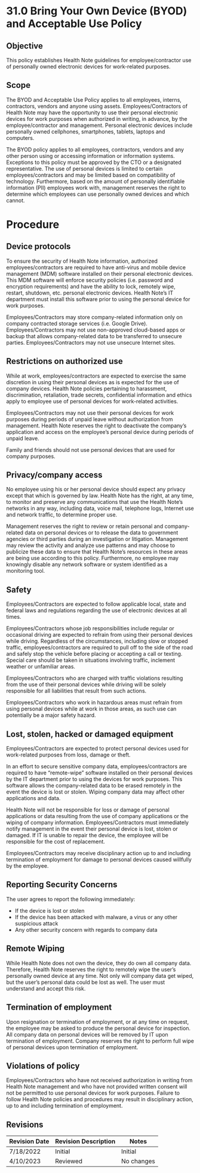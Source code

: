 # 31.0 Bring Your Own Device (BYOD) and  Acceptable Use Policy

## Objective

This policy establishes Health Note guidelines for employee/contractor use of personally owned electronic devices for work-related purposes.

## Scope

The BYOD and Acceptable Use Policy applies to all employees, interns, contractors, vendors and anyone using assets.  Employees/Contractors of Health Note may have the opportunity to use their personal electronic devices for work purposes when authorized in writing, in advance, by the employee/contractor and management. Personal electronic devices include personally owned cellphones, smartphones, tablets, laptops and computers.

The BYOD policy applies to all employees, contractors, vendors and any other person using or accessing information or information systems. Exceptions to this policy must be approved by the CTO or a designated representative.  The use of personal devices is limited to certain employees/contractors and may be limited based on compatibility of technology.   Furthermore, based on the amount of personally identifiable information (PII) employees work with, management reserves the right to determine which employees can use personally owned devices and which cannot.

# Procedure

## Device protocols

To ensure the security of Health Note information, authorized employees/contractors are required to have anti-virus and mobile device management (MDM) software installed on their personal electronic devices. This MDM software will enforce security policies (i.e. password and encryption requirements) and have the ability to lock, remotely wipe, restart, shutdown, etc. personal electronic devices. Health Note’s IT department must install this software prior to using the personal device for work purposes.

Employees/Contractors may store company-related information only on company contracted storage services (i.e. Google Drive). Employees/Contractors may not use non-approved cloud-based apps or backup that allows company-related data to be transferred to unsecure parties. Employees/Contractors may not use unsecure Internet sites.

## Restrictions on authorized use

While at work, employees/contractors are expected to exercise the same discretion in using their personal devices as is expected for the use of company devices. Health Note policies pertaining to harassment, discrimination, retaliation, trade secrets, confidential information and ethics apply to employee use of personal devices for work-related activities.

Employees/Contractors may not use their personal devices for work purposes during periods of unpaid leave without authorization from management. Health Note reserves the right to deactivate the company’s application and access on the employee’s personal device during periods of unpaid leave.

Family and friends should not use personal devices that are used for company purposes.

## Privacy/company access

No employee using his or her personal device should expect any privacy except that which is governed by law. Health Note has the right, at any time, to monitor and preserve any communications that use the Health Note’s networks in any way, including data, voice mail, telephone logs, Internet use and network traffic, to determine proper use.

Management reserves the right to review or retain personal and company-related data on personal devices or to release the data to government agencies or third parties during an investigation or litigation. Management may review the activity and analyze use patterns and may choose to publicize these data to ensure that Health Note’s resources in these areas are being use according to this policy. Furthermore, no employee may knowingly disable any network software or system identified as a monitoring tool.

## Safety

Employees/Contractors are expected to follow applicable local, state and federal laws and regulations regarding the use of electronic devices at all times.

Employees/Contractors whose job responsibilities include regular or occasional driving are expected to refrain from using their personal devices while driving. Regardless of the circumstances, including slow or stopped traffic, employees/contractors are required to pull off to the side of the road and safely stop the vehicle before placing or accepting a call or texting. Special care should be taken in situations involving traffic, inclement weather or unfamiliar areas.

Employees/Contractors who are charged with traffic violations resulting from the use of their personal devices while driving will be solely responsible for all liabilities that result from such actions.

Employees/Contractors who work in hazardous areas must refrain from using personal devices while at work in those areas, as such use can potentially be a major safety hazard.

## Lost, stolen, hacked or damaged equipment

Employees/Contractors are expected to protect personal devices used for work-related purposes from loss, damage or theft.

In an effort to secure sensitive company data, employees/contractors are required to have “remote-wipe” software installed on their personal devices by the IT department prior to using the devices for work purposes. This software allows the company-related data to be erased remotely in the event the device is lost or stolen. Wiping company data may affect other applications and data.

Health Note will not be responsible for loss or damage of personal applications or data resulting from the use of company applications or the wiping of company information. Employees/Contractors must immediately notify management in the event their personal device is lost, stolen or damaged. If IT is unable to repair the device, the employee will be responsible for the cost of replacement.

Employees/Contractors may receive disciplinary action up to and including termination of employment for damage to personal devices caused willfully by the employee.

## Reporting Security Concerns

The user agrees to report the following immediately:
- If the device is lost or stolen
- If the device has been attacked with malware, a virus or any other suspicious attack
- Any other security concern with regards to company data

## Remote Wiping

While Health Note does not own the device, they do own all company data. Therefore, Health Note reserves the right to remotely wipe the user’s personally owned device at any time. Not only will company data get wiped, but the user’s personal data could be lost as well. The user must understand and accept this risk.

## Termination of employment

Upon resignation or termination of employment, or at any time on request, the employee may be asked to produce the personal device for inspection. All company data on personal devices will be removed by IT upon termination of employment.  Company reserves the right to perform full wipe of personal devices upon termination of employment.

## Violations of policy

Employees/Contractors who have not received authorization in writing from Health Note management and who have not provided written consent will not be permitted to use personal devices for work purposes. Failure to follow Health Note policies and procedures may result in disciplinary action, up to and including termination of employment.

## Revisions

| Revision Date | Revision Description        | Notes               |
| --------------| --------------------------- | ------------------- |
| 7/18/2022     | Initial                     | Initial             |
| 4/10/2023     | Reviewed                    | No changes          |